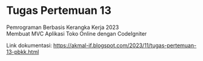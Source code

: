 # Tugas Pertemuan 13
Pemrograman Berbasis Kerangka Kerja 2023  
Membuat MVC Aplikasi Toko Online dengan CodeIgniter

Link dokumentasi: https://akmal-if.blogspot.com/2023/11/tugas-pertemuan-13-pbkk.html